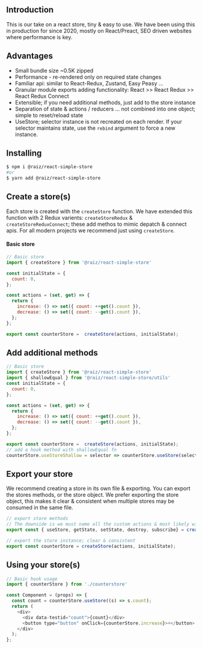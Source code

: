 ## Introduction

This is our take on a react store, tiny & easy to use.
We have been using this in production for since 2020, mostly on React/Preact, SEO driven websites where performance is key.


## Advantages 

- Small bundle size ~0.5K zipped
- Performance - re-rendered only on required state changes
- Familiar api: similar to React-Redux, Zustand, Easy Peasy ...
- Granular module exports adding functionality:  React >> React Redux >> React Redux Connect 
- Extensible; if you need additional methods, just add to the store instance
- Separation of state & actions / reducers ... not combined into one object; simple to reset/reload state
- UseStore; selector instance is not recreated on each render. If your selector maintains state, use the `rebind` argument  to force a new instance.



##
## Installing

```bash
$ npm i @raiz/react-simple-store
#or
$ yarn add @raiz/react-simple-store
```
##
## Create a store(s)
Each store is created with the `createStore` function.
We have extended this function with 2 Redux varients: `createStoreRedux` & `createStoreReduxConnect`;
these add methos to mimic depatch & connect apis.
For all modern projects we recommend just using `createStore`.

#### Basic store
```js
// Basic store
import { createStore } from '@raiz/react-simple-store'

const initialState = {
  count: 0,
};

const actions = (set, get) => {
  return {
    increase: () => set({ count: ++get().count }),
    decrease: () => set({ count: --get().count }),
  };
};

export const counterStore =  createStore(actions, initialState);
```

##
## Add additional methods
```js
// Basic store
import { createStore } from '@raiz/react-simple-store'
import { shallowEqual } from '@raiz/react-simple-store/utils'
const initialState = {
  count: 0,
};

const actions = (set, get) => {
  return {
    increase: () => set({ count: ++get().count }),
    decrease: () => set({ count: --get().count }),
  };
};

export const counterStore =  createStore(actions, initialState);
// add a hook method with shallowEqual fn
counterStore.useStoreShallow = selector => counterStore.useStore(selector, shallowEqual)
```


##
## Export your store
We recommend creating a store in its own file & exporting.
You can export the stores methods, or the store object.
We prefer exporting the store object, this makes it clear & consistent when multiple stores may be consumed in the same file.

```js
// export store methods
// The downside is we must name all the custom actions & most likely will have to alias 
export const { useStore, getState, setState, destroy, subscribe} = createStore(actions, initialState);

// export the store instance; clear & consistent
export const counterStore = createStore(actions, initialState);
```

##
## Using your store(s)


```js
// Basic hook usage
import { counterStore } from './counterstore'

const Component = (props) => {
  const count = counterStore.useStore((s) => s.count);
  return (
    <div>
      <div data-testid="count">{count}</div>
      <button type="button" onClick={counterStore.increase}>+</button>
    </div>
  );
};
```
